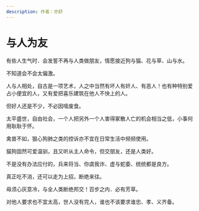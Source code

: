 ```yaml
---
description: 作者：亦舒
---
```


# 与人为友

&#x20;       有些人生气时．会发誓不再与人类做朋友，情愿接近狗与猫、花与草、山与水。

&#x20;       不知道会不会太偏激。

&#x20;       人与人相处，自古是一项艺术，人之中当然有坏人有奸人、有恶人！也有种特别爱占小便宜的人，又有爱把喜乐建筑在他人不快上的人。

&#x20;       但好人还是不少，不必因噎废食。

&#x20;       太平盛世，自由社会，一个人把另外一个人害得冢散人亡的机会相当之低，小事何用耿耿于怀。

&#x20;       禽兽不如，狠心狗肺之类的控诉亦不宜在日常生活中频频使用。

&#x20;       猫狗固然可爱温驯，且又听从主人命令，但交朋友，还是人类好。

&#x20;       不是没有办法应付的，兵来将当、你虞我诈、虚与蛇委、统统都是良方。

&#x20;       真正吃不消，还可以走为上招，断绝来往。

&#x20;       毋须心灰意冷，与全人类断绝邦交！百步之内．必有芳草。

&#x20;       对他人要求也不宜太高，世人没有完人，谁也不该要求谁忠、孝、义齐备。
